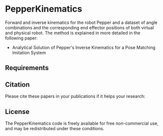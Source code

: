 # PepperKinematics
Forward and inverse kinematics for the robot Pepper and a dataset of angle combinations and the corresponding end effector positions of both virtual and physical robot. The method is explained in more detailed in the following paper: 
- Analytical Solution of Pepper's Inverse Kinematics for a Pose Matching Imitation System

## Requirements


## Citation

Please cite these papers in your publications if it helps your research:

## License

The PepperKinematics code is freely available for free non-commercial use, and may be redistributed under these conditions.
